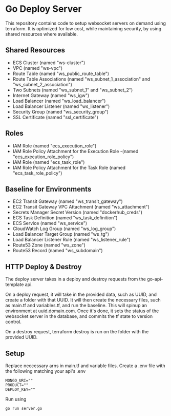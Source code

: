 # Go Deploy Server
This repository contains code to setup websocket servers on demand using terraform. It is optimized for low cost, while maintaining security, by using shared resources where available. 

## Shared Resources

- ECS Cluster (named "ws-cluster")
- VPC (named "ws-vpc")
- Route Table (named "ws_public_route_table")
- Route Table Associations (named "ws_subnet_1_association" and "ws_subnet_2_association")
- Two Subnets (named "ws_subnet_1" and "ws_subnet_2")
- Internet Gateway (named "ws_igw")
- Load Balancer (named "ws_load_balancer")
- Load Balancer Listener (named "ws_listener")
- Security Group (named "ws_security_group")
- SSL Certificate (named "ssl_certificate")

## Roles
- IAM Role (named "ecs_execution_role")
- IAM Role Policy Attachment for the Execution Role -(named "ecs_execution_role_policy")
- IAM Role (named "ecs_task_role")
- IAM Role Policy Attachment for the Task Role (named "ecs_task_role_policy")

## Baseline for Environments
- EC2 Transit Gateway (named "ws_transit_gateway")
- EC2 Transit Gateway VPC Attachment (named "ws_attachment")
- Secrets Manager Secret Version (named "dockerhub_creds")
- ECS Task Definition (named "ws_task_definition")
- ECS Service (named "ws_service")
- CloudWatch Log Group (named "ws_log_group")
- Load Balancer Target Group (named "ws_tg")
- Load Balancer Listener Rule (named "ws_listener_rule")
- Route53 Zone (named "ws_zone")
- Route53 Record (named "ws_subdomain")

## HTTP Deploy & Destroy
The deploy server takes in a deploy and destroy requests from the go-api-template api. 

On a deploy request, it will take in the provided data, such as UUID, and create a folder with that UUID. It will then create the necessary files, such as main.tf and variables.tf, and run the baseline. This will spinup an environment at uuid.domain.com. Once it's done, it sets the status of the websocket server in the database, and commits the tf state to version control.

On a destroy request, terraform destroy is run on the folder with the provided UUID.

## Setup
Replace neccessary arns in main.tf and variable files.
Create a .env file with the following matching your api's .env
```
MONGO_URI=""
PRODUCT=""
DEPLOY_KEY=""
```

Run using
```
go run server.go
```
